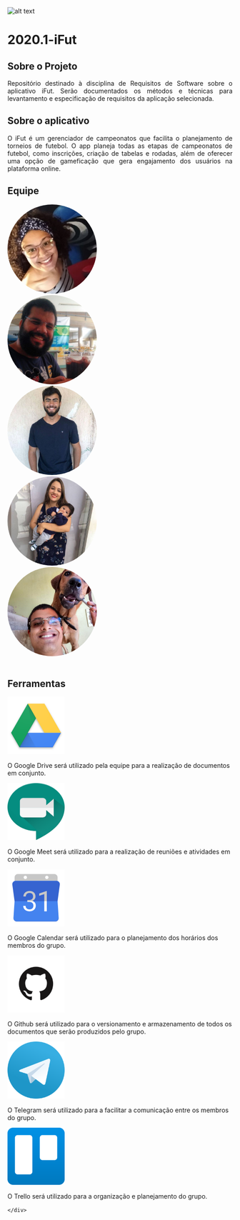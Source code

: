 ![alt text](https://www.ifut.com.br/statics/ifut.png "Logo iFut")

# 2020.1-iFut

## Sobre o Projeto

<p align="justify"> Repositório destinado à disciplina de Requisitos de Software sobre o aplicativo iFut. Serão
	documentados os métodos e técnicas para levantamento e especificação de requisitos da aplicação selecionada.</p>

## Sobre o aplicativo

<p align="justify"> O iFut é um gerenciador de campeonatos que facilita o planejamento de torneios de futebol. O app
	planeja todas as etapas de campeonatos de futebol, como inscrições, criação de tabelas e rodadas, além de oferecer
	uma opção de gameficação que gera engajamento dos usuários na plataforma online. </p>

## Equipe

<div class="container">
	<div class="row">
		<div class="col-sm container-img">
			<a href="https://github.com/brunaalmeidasantos"><img class="image-perfil" src="./images/bruna.jpg"
					width="200" height="200" style="border-radius:50%;"></a>
		</div>
		<div class="col-sm container-img">
			<a href="https://github.com/damarcones"><img class="image-perfil" src="./images/damarcondes.jpg" width="200"
					height="200" style="border-radius:50%;"></a>
		</div>
		<div class="col-sm container-img">
			<a href="https://github.com/geraldovictor"><img class="image-perfil" src="./images/geraldo.jpg" width="200"
					height="200" style="border-radius:50%;"></a>
		</div>
		<div class="col-sm container-img">
			<a href="https://github.com/isabellacgmsa"><img class="image-perfil" src="./images/isabella.jpg" width="200"
					height="200" style="border-radius:50%;"></a>
		</div>
		<div class="col-sm container-img">
			<a href="https://github.com/LucasPLopes"><img class="image-perfil" src="./images/lucas.jpg" width="200"
					height="200" style="border-radius:50%;"></a>
		</div>
	</div>
</div>

<br />

## Ferramentas

<div class="container text-justify">
	<div class="row">
		<div class="col">
			<img width="128" height="128" src="./images/drive.png">
			<p>O Google Drive será utilizado pela equipe para a realização de documentos em conjunto.</p>
		</div>
		<div class="col">
			<img width="128" height="128" src="./images/meet.com.svg">
			<p>O Google Meet será utilizado para a realização de reuniões e atividades em conjunto.</p>
		</div>
		<div class="col">
			<img width="128" height="128" src="./images/calendar.png">
			<p>O Google Calendar será utilizado para o planejamento dos horários dos membros do grupo.</p>
		</div>
	</div>
	<div class="row">
		<div class="col">
			<img width="128" height="128" src="./images/github.png">
			<p>O Github será utilizado para o versionamento e armazenamento de todos os documentos que serão produzidos
				pelo grupo.</p>
			</div>
			<div class="col">
				<img width="128" height="128" src="./images/telegram.png">
				<p>O Telegram será utilizado para a facilitar a comunicação entre os membros do grupo.</p>
			</div>
			<div class="col">
				<img width="128" height="128" src="./images/trello.png">
				<p>O Trello será utilizado para a organização e planejamento do grupo.</p>
			</div>

	</div>
</div>